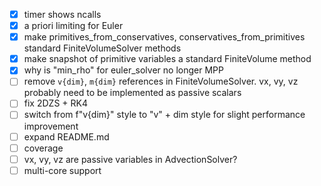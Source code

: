 - [x] timer shows ncalls
- [x] a priori limiting for Euler
- [x] make primitives_from_conservatives, conservatives_from_primitives standard FiniteVolumeSolver methods
- [x] make snapshot of primitive variables a standard FiniteVolume method
- [x] why is "min_rho" for euler_solver no longer MPP
- [ ] remove `v{dim}`, `m{dim}` references in FiniteVolumeSolver. vx, vy, vz probably need to be implemented as passive scalars
- [ ] fix 2DZS + RK4
- [ ] switch from f"v{dim}" style to "v" + dim style for slight performance improvement
- [ ] expand README.md
- [ ] coverage
- [ ] vx, vy, vz are passive variables in AdvectionSolver?
- [ ] multi-core support
